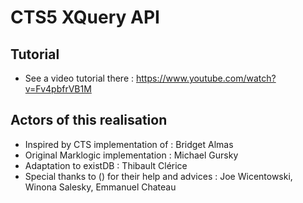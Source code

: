 CTS5 XQuery API 
===

## Tutorial
- See a video tutorial there : https://www.youtube.com/watch?v=Fv4pbfrVB1M

## Actors of this realisation
- Inspired by CTS implementation of : Bridget Almas
- Original Marklogic implementation : Michael Gursky
- Adaptation to existDB : Thibault Clérice
- Special thanks to () for their help and advices : Joe Wicentowski, Winona Salesky, Emmanuel Chateau 